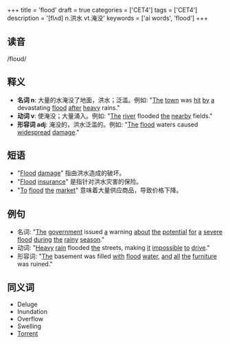 +++
title = 'flood'
draft = true
categories = ['CET4']
tags = ['CET4']
description = '[flʌd] n.洪水 vt.淹没'
keywords = ['ai words', 'flood']
+++

## 读音
/floʊd/

## 释义
- **名词 n**: 大量的水淹没了地面，洪水；泛滥。例如: "[The](/post/the/) [town](/post/town/) was [hit](/post/hit/) [by](/post/by/) [a](/post/a/) devastating [flood](/post/flood/) [after](/post/after/) [heavy](/post/heavy/) rains."
- **动词 v**: 使淹没；大量涌入。例如: "[The](/post/the/) [river](/post/river/) flooded [the](/post/the/) [nearby](/post/nearby/) fields."
- **形容词 adj**: 淹没的，洪水泛滥的。例如: "[The](/post/the/) [flood](/post/flood/) waters caused [widespread](/post/widespread/) [damage](/post/damage/)."

## 短语
- "[Flood](/post/flood/) [damage](/post/damage/)" 指由洪水造成的破坏。
- "[Flood](/post/flood/) [insurance](/post/insurance/)" 是指针对洪水灾害的保险。
- "[To](/post/to/) [flood](/post/flood/) [the](/post/the/) [market](/post/market/)" 意味着大量供应商品，导致价格下降。

## 例句
- 名词: "[The](/post/the/) [government](/post/government/) issued [a](/post/a/) warning [about](/post/about/) [the](/post/the/) [potential](/post/potential/) [for](/post/for/) [a](/post/a/) [severe](/post/severe/) [flood](/post/flood/) [during](/post/during/) [the](/post/the/) [rainy](/post/rainy/) [season](/post/season/)."
- 动词: "[Heavy](/post/heavy/) [rain](/post/rain/) flooded [the](/post/the/) streets, making [it](/post/it/) [impossible](/post/impossible/) [to](/post/to/) [drive](/post/drive/)."
- 形容词: "[The](/post/the/) basement was filled [with](/post/with/) [flood](/post/flood/) [water](/post/water/), [and](/post/and/) [all](/post/all/) [the](/post/the/) [furniture](/post/furniture/) was ruined."

## 同义词
- Deluge
- Inundation
- Overflow
- Swelling
- [Torrent](/post/torrent/)
